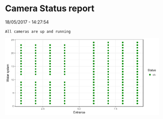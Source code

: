 Camera Status report
================
18/05/2017 - 14:27:54

    All cameras are up and running

![](camreport_files/figure-markdown_github/unnamed-chunk-2-1.png)

